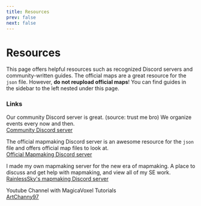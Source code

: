 ```yaml
---
title: Resources
prev: false
next: false
---
```


# Resources
This page offers helpful resources such as recognized Discord servers and community-written guides. The official maps are a great resource for the `json` file. However, **do not reupload official maps**! You can find guides in the sidebar to the left nested under this page.

### Links
Our community Discord server is great. (source: trust me bro) We organize events every now and then.<br/>
[Community Discord server](https://discord.gg/t5zhZRJ2w3)

The official mapmaking Discord server is an awesome resource for the `json` file and offers official map files to look at.<br/>
[Official Mapmaking Discord server](https://discord.gg/sJA3cs4DEV)

I made my own mapmaking server for the new era of mapmaking. A place to discuss and get help with mapmaking, and view all of my SE work.
[RainlessSky's mapmaking Discord server](https://discord.gg/sp4nRdH8CE)

Youtube Channel with MagicaVoxel Tutorials<br/>
[ArtChanny97](https://youtube.com/c/ArtChanny97)